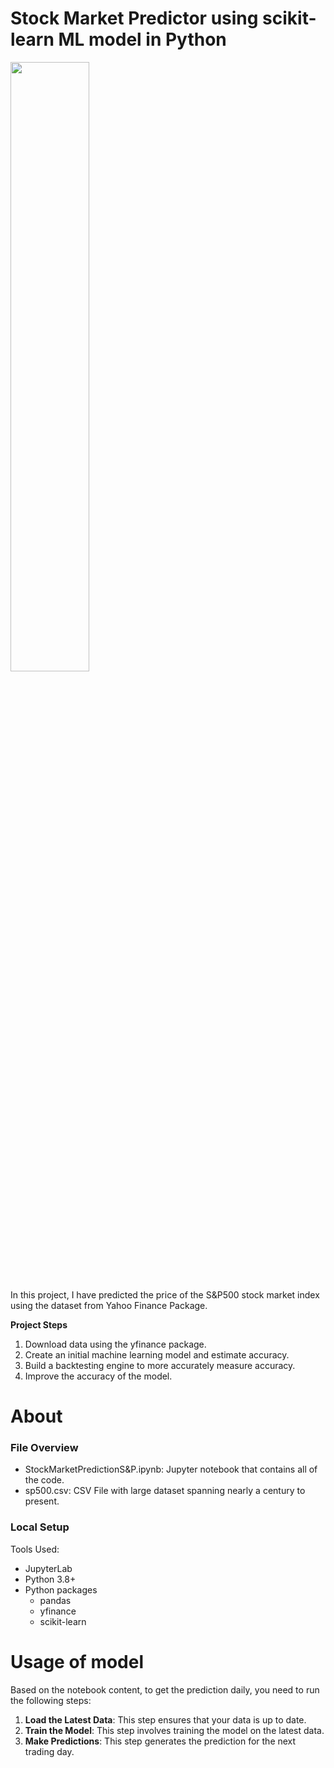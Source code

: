 # Stock Market Predictor using scikit-learn ML model in Python 
<img src="https://github.com/user-attachments/assets/f0ad6a09-cc36-4047-9b7c-a842f6153601" width="50%" />

In this project, I have predicted the price of the S&P500 stock market index using the dataset from Yahoo Finance Package.

**Project Steps**

1. Download data using the yfinance package.
2. Create an initial machine learning model and estimate accuracy.
3. Build a backtesting engine to more accurately measure accuracy.
4. Improve the accuracy of the model.

# About

### **File Overview**
- StockMarketPredictionS&P.ipynb: Jupyter notebook that contains all of the code.
- sp500.csv: CSV File with large dataset spanning nearly a century to present.

### **Local Setup**

Tools Used:
* JupyterLab
* Python 3.8+
* Python packages
  - pandas
  - yfinance
  - scikit-learn

# Usage of model

Based on the notebook content, to get the prediction daily, you need to run the following steps:

1. **Load the Latest Data**: This step ensures that your data is up to date.
2. **Train the Model**: This step involves training the model on the latest data.
3. **Make Predictions**: This step generates the prediction for the next trading day.

